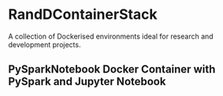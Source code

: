 # RandDContainerStack
A collection of Dockerised environments ideal for research and development projects.

## PySparkNotebook Docker Container with PySpark and Jupyter Notebook

